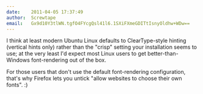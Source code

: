 ```yaml
---
date:    2011-04-05 17:37:49
author:  Screwtape
email:   Gx9d10Y3tlWN.tgfO4FYcgQsl41l6.1SXiFXmeGDITtIsnyOldhw+WDw==
---
```


I think at least modern Ubuntu Linux defaults to ClearType-style
hinting (vertical hints only) rather than the "crisp" setting your
installation seems to use; at the very least I'd expect most Linux
users to get better-than-Windows font-rendering out of the box.

For those users that don't use the default font-rendering
configuration, that's why Firefox lets you untick "allow websites to
choose their own fonts". :)
